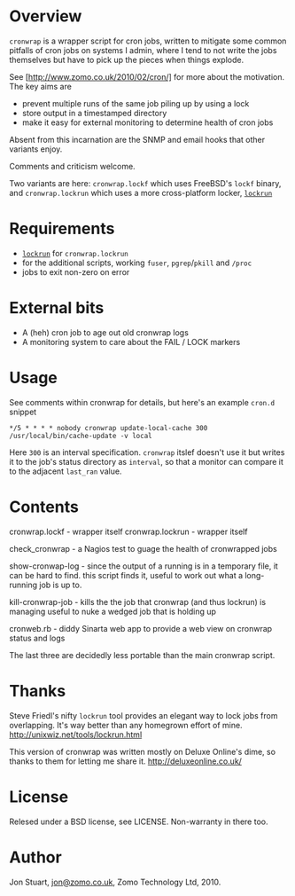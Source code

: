 # Overview

`cronwrap` is a wrapper script for cron jobs, written to mitigate some common
pitfalls of cron jobs on systems I admin, where I tend to not write the jobs
themselves but have to pick up the pieces when things explode.

See [http://www.zomo.co.uk/2010/02/cron/] for more about the motivation. The
key aims are

  * prevent multiple runs of the same job piling up by using a lock
  * store output in a timestamped directory
  * make it easy for external monitoring to determine health of cron jobs

Absent from this incarnation are the SNMP and email hooks that other variants
enjoy.

Comments and criticism welcome.

Two variants are here: `cronwrap.lockf` which uses FreeBSD's `lockf` binary,
and `cronwrap.lockrun` which uses a more cross-platform locker,
[`lockrun`](http://unixwiz.net/tools/lockrun.html)

# Requirements

  * [`lockrun`](http://unixwiz.net/tools/lockrun.html) for `cronwrap.lockrun`
  * for the additional scripts, working `fuser`, `pgrep`/`pkill` and `/proc`
  * jobs to exit non-zero on error

# External bits

  * A (heh) cron job to age out old cronwrap logs
  * A monitoring system to care about the FAIL / LOCK markers

# Usage

See comments within cronwrap for details, but here's an example `cron.d` snippet

  ```
  */5 * * * * nobody cronwrap update-local-cache 300 /usr/local/bin/cache-update -v local
  ```

Here `300` is an interval specification. `cronwrap` itslef doesn't use it but
writes it to the job's status directory as `interval`, so that a monitor can
compare it to the adjacent `last_ran` value.

# Contents

  cronwrap.lockf    - wrapper itself
  cronwrap.lockrun  - wrapper itself

  check_cronwrap    - a Nagios test to guage the health of cronwrapped jobs

  show-cronwap-log  - since the output of a running is in a temporary file, it can
                      be hard to find. this script finds it, useful to work out
                      what a long-running job is up to.

  kill-cronwrap-job - kills the the job that cronwrap (and thus lockrun) is managing
                      useful to nuke a wedged job that is holding up

  cronweb.rb        - diddy Sinarta web app to provide a web view on cronwrap status and logs


The last three are decidedly less portable than the main cronwrap script.

# Thanks

Steve Friedl's nifty `lockrun` tool provides an elegant way to lock jobs from
overlapping. It's way better than any homegrown effort of mine.
http://unixwiz.net/tools/lockrun.html

This version of cronwrap was written mostly on Deluxe Online's dime, so thanks
to them for letting me share it. http://deluxeonline.co.uk/

# License

Relesed under a BSD license, see LICENSE. Non-warranty in there too.

# Author

Jon Stuart, jon@zomo.co.uk, Zomo Technology Ltd, 2010.
